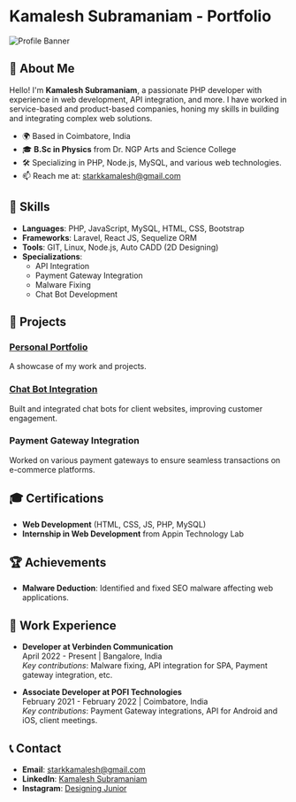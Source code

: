 # Kamalesh Subramaniam - Portfolio

![Profile Banner](https://kamalesh-junior.github.io/Portfolio/images/banner.png)

## 👋 About Me

Hello! I'm **Kamalesh Subramaniam**, a passionate PHP developer with experience in web development, API integration, and more. I have worked in service-based and product-based companies, honing my skills in building and integrating complex web solutions. 

- 🌍 Based in Coimbatore, India
- 🎓 **B.Sc in Physics** from Dr. NGP Arts and Science College
- 🛠️ Specializing in PHP, Node.js, MySQL, and various web technologies.
- 📫 Reach me at: [starkkamalesh@gmail.com](mailto:starkkamalesh@gmail.com)

## 🔧 Skills

- **Languages**: PHP, JavaScript, MySQL, HTML, CSS, Bootstrap
- **Frameworks**: Laravel, React JS, Sequelize ORM
- **Tools**: GIT, Linux, Node.js, Auto CADD (2D Designing)
- **Specializations**: 
  - API Integration
  - Payment Gateway Integration
  - Malware Fixing
  - Chat Bot Development

## 🚀 Projects

### [Personal Portfolio](https://kamalesh-junior.github.io/Portfolio/)
A showcase of my work and projects.

### [Chat Bot Integration](https://github.com/kamalesh-junior/chatbot-integration)
Built and integrated chat bots for client websites, improving customer engagement.

### Payment Gateway Integration
Worked on various payment gateways to ensure seamless transactions on e-commerce platforms.

## 🎓 Certifications
- **Web Development** (HTML, CSS, JS, PHP, MySQL)
- **Internship in Web Development** from Appin Technology Lab

## 🏆 Achievements
- **Malware Deduction**: Identified and fixed SEO malware affecting web applications.

## 💼 Work Experience

- **Developer at Verbinden Communication**  
  April 2022 - Present | Bangalore, India  
  *Key contributions*: Malware fixing, API integration for SPA, Payment gateway integration, etc.

- **Associate Developer at POFI Technologies**  
  February 2021 - February 2022 | Coimbatore, India  
  *Key contributions*: Payment Gateway integrations, API for Android and iOS, client meetings.

## 📞 Contact

- **Email**: [starkkamalesh@gmail.com](mailto:starkkamalesh@gmail.com)
- **LinkedIn**: [Kamalesh Subramaniam](https://linkedin.com/in/kamalesh-subramaniam)
- **Instagram**: [Designing Junior](https://instagram.com/designing_junior)

